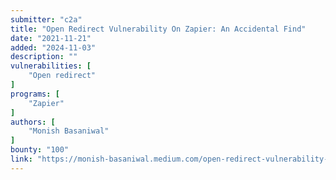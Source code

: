 ```yaml
---
submitter: "c2a"
title: "Open Redirect Vulnerability On Zapier: An Accidental Find"
date: "2021-11-21"
added: "2024-11-03"
description: ""
vulnerabilities: [
    "Open redirect"
]
programs: [
    "Zapier"
]
authors: [
    "Monish Basaniwal"
]
bounty: "100"
link: "https://monish-basaniwal.medium.com/open-redirect-vulnerability-on-zapier-an-accidental-find-4cbbf029956c"
---
```




